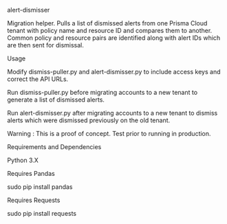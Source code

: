 alert-dismisser

Migration helper. Pulls a list of dismissed alerts from one Prisma Cloud tenant with policy name and resource ID and compares them to another. Common policy and resource pairs are identified along with alert IDs which are then sent for dismissal.

Usage

Modify dismiss-puller.py and alert-dismisser.py to include access keys and correct the API URLs.

Run dismiss-puller.py before migrating accounts to a new tenant to generate a list of dismissed alerts.

Run alert-dismisser.py after migrating accounts to a new tenant to dismiss alerts which were dismissed previously on the old tenant.

Warning : This is a proof of concept. Test prior to running in production. 

Requirements and Dependencies

Python 3.X

Requires Pandas

sudo pip install pandas

Requires Requests

sudo pip install requests
